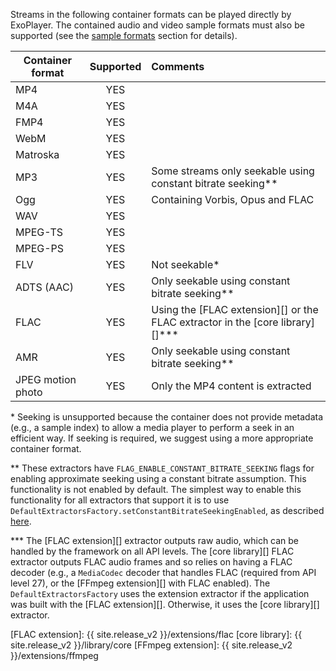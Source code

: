 Streams in the following container formats can be played directly by ExoPlayer.
The contained audio and video sample formats must also be supported (see the
[sample formats](supported-formats.html#sample-formats) section for details).

| Container format | Supported    | Comments             |
|------------------|:------------:|:---------------------|
| MP4 | YES ||
| M4A | YES ||
| FMP4 | YES ||
| WebM| YES ||
| Matroska| YES ||
| MP3 | YES | Some streams only seekable using constant bitrate seeking** |
| Ogg | YES | Containing Vorbis, Opus and FLAC |
| WAV | YES ||
| MPEG-TS | YES ||
| MPEG-PS | YES ||
| FLV | YES | Not seekable* |
| ADTS (AAC) | YES | Only seekable using constant bitrate seeking** |
| FLAC | YES | Using the [FLAC extension][] or the FLAC extractor in the [core library][]*** |
| AMR | YES | Only seekable using constant bitrate seeking** |
| JPEG motion photo | YES | Only the MP4 content is extracted |

\* Seeking is unsupported because the container does not provide metadata (e.g.,
a sample index) to allow a media player to perform a seek in an efficient way.
If seeking is required, we suggest using a more appropriate container format.

\*\* These extractors have `FLAG_ENABLE_CONSTANT_BITRATE_SEEKING` flags for
enabling approximate seeking using a constant bitrate assumption. This
functionality is not enabled by default. The simplest way to enable this
functionality for all extractors that support it is to use
`DefaultExtractorsFactory.setConstantBitrateSeekingEnabled`, as described
[here](customization.html#enabling-constant-bitrate-seeking).

\*\*\* The [FLAC extension][] extractor outputs raw audio, which can be handled
by the framework on all API levels. The [core library][] FLAC extractor outputs
FLAC audio frames and so relies on having a FLAC decoder (e.g., a `MediaCodec`
decoder that handles FLAC (required from API level 27), or the
[FFmpeg extension][] with FLAC enabled). The `DefaultExtractorsFactory` uses the
extension extractor if the application was built with the [FLAC extension][].
Otherwise, it uses the [core library][] extractor.

[FLAC extension]: {{ site.release_v2 }}/extensions/flac
[core library]: {{ site.release_v2 }}/library/core
[FFmpeg extension]: {{ site.release_v2 }}/extensions/ffmpeg
